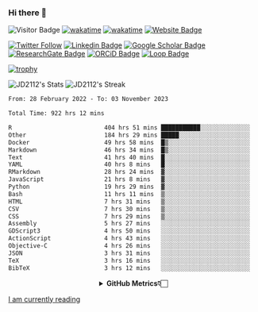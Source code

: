 ### Hi there 👋
![Visitor Badge](https://visitor-badge.laobi.icu/badge?page_id=JD2112.JD2112)
[![wakatime](https://github.com/JD2112/JD2112/actions/workflows/waka-readme.yml/badge.svg)](https://github.com/JD2112/JD2112/actions/workflows/waka-readme.yml)
[![wakatime](https://wakatime.com/badge/user/fe95275f-909a-4147-a45d-624981173898.svg)](https://wakatime.com/@fe95275f-909a-4147-a45d-624981173898)
[![Website Badge](https://img.shields.io/badge/website-informational?style=flat-square)](http://jyotirmoydas.netlify.app)

[![Twitter Follow](https://img.shields.io/twitter/follow/jyotirmoy21?style=social)](https://twitter.com/jyotirmoy21)
[![Linkedin Badge](https://img.shields.io/badge/-jyotirmoy-blue?style=plastic&logo=Linkedin&logoColor=white&link=https://www.linkedin.com/in/dasjyotirmoy/)](https://www.linkedin.com/in/dasjyotirmoy/)
[![Google Scholar Badge](https://img.shields.io/badge/-jyotirmoy-blue?style=plastic&logo=GoogleScholar&logoColor=white&link=https://scholar.google.se/citations?user=IMBYOv8AAAAJ&hl=en)](https://scholar.google.se/citations?user=IMBYOv8AAAAJ&hl=en)
[![ResearchGate Badge](https://img.shields.io/badge/-jyotirmoy-cyan?style=plastic&logo=ResearchGate&logoColor=white&link=https://www.researchgate.net/profile/Jyotirmoy-Das-3)](https://www.researchgate.net/profile/Jyotirmoy-Das-3)
[![ORCiD Badge](https://img.shields.io/badge/-jyotirmoy-green?style=plastic&logo=orcid&logoColor=white&link=https://orcid.org/0000-0002-5649-4658)](https://orcid.org/0000-0002-5649-4658)
[![Loop Badge](https://img.shields.io/badge/-jyotirmoy-orange?style=plastic&logo=Loop&logoColor=white&link=https://loop.frontiersin.org/people/1519976/overview)](https://loop.frontiersin.org/people/1519976/overview)

[![trophy](https://github-profile-trophy.vercel.app/?username=JD2112)](https://github.com/ryo-ma/github-profile-trophy)

<!--
**JD2112/JD2112** is a ✨ _special_ ✨ repository because its `README.md` (this file) appears on your GitHub profile.

Here are some ideas to get you started:

- 🔭 I’m currently working on ...
- 🌱 I’m currently learning ...
- 👯 I’m looking to collaborate on ...
- 🤔 I’m looking for help with ...
- 💬 Ask me about ...
- 📫 How to reach me: ...
- 😄 Pronouns: ...
- ⚡ Fun fact: ...
![JD2112's Top Languages](https://github-readme-stats.vercel.app/api/top-langs/?username=JD2112&theme=vue-dark&show_icons=true&hide_border=true&layout=compact)
-->
![JD2112's Stats](https://github-readme-stats.vercel.app/api?username=JD2112&theme=vue-dark&show_icons=true&hide_border=true&count_private=true)
![JD2112's Streak](https://github-readme-streak-stats.herokuapp.com/?user=JD2112&theme=vue-dark&hide_border=true)





<!--START_SECTION:waka-->

```txt
From: 28 February 2022 - To: 03 November 2023

Total Time: 922 hrs 12 mins

R                          404 hrs 51 mins ███████████░░░░░░░░░░░░░░   43.90 %
Other                      184 hrs 29 mins █████░░░░░░░░░░░░░░░░░░░░   20.01 %
Docker                     49 hrs 58 mins  █▒░░░░░░░░░░░░░░░░░░░░░░░   05.42 %
Markdown                   46 hrs 34 mins  █▒░░░░░░░░░░░░░░░░░░░░░░░   05.05 %
Text                       41 hrs 40 mins  █░░░░░░░░░░░░░░░░░░░░░░░░   04.52 %
YAML                       40 hrs 8 mins   █░░░░░░░░░░░░░░░░░░░░░░░░   04.35 %
RMarkdown                  28 hrs 24 mins  ▓░░░░░░░░░░░░░░░░░░░░░░░░   03.08 %
JavaScript                 21 hrs 8 mins   ▓░░░░░░░░░░░░░░░░░░░░░░░░   02.29 %
Python                     19 hrs 29 mins  ▓░░░░░░░░░░░░░░░░░░░░░░░░   02.11 %
Bash                       11 hrs 11 mins  ▒░░░░░░░░░░░░░░░░░░░░░░░░   01.21 %
HTML                       7 hrs 31 mins   ▒░░░░░░░░░░░░░░░░░░░░░░░░   00.82 %
CSV                        7 hrs 30 mins   ▒░░░░░░░░░░░░░░░░░░░░░░░░   00.81 %
CSS                        7 hrs 29 mins   ▒░░░░░░░░░░░░░░░░░░░░░░░░   00.81 %
Assembly                   5 hrs 27 mins   ░░░░░░░░░░░░░░░░░░░░░░░░░   00.59 %
GDScript3                  4 hrs 50 mins   ░░░░░░░░░░░░░░░░░░░░░░░░░   00.52 %
ActionScript               4 hrs 43 mins   ░░░░░░░░░░░░░░░░░░░░░░░░░   00.51 %
Objective-C                4 hrs 26 mins   ░░░░░░░░░░░░░░░░░░░░░░░░░   00.48 %
JSON                       3 hrs 31 mins   ░░░░░░░░░░░░░░░░░░░░░░░░░   00.38 %
TeX                        3 hrs 16 mins   ░░░░░░░░░░░░░░░░░░░░░░░░░   00.35 %
BibTeX                     3 hrs 12 mins   ░░░░░░░░░░░░░░░░░░░░░░░░░   00.35 %
```

<!--END_SECTION:waka-->

<div align="center">
    <details>
        <summary><b>GitHub Metrics👇🏻</b></summary>
    <br>
        
[Get Details](https://metrics.lecoq.io/insights/JD2112)
    </details>
</div>

<a target="_blank" href="https://www.goodreads.com/user/show/21242415-jyotirmoy-das">I am currently reading</a>


